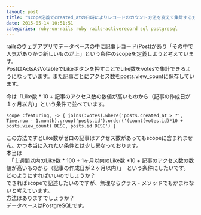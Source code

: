 ```yaml
---
layout: post
title: "scope定義でcreated_atの日時によりレコードのカウント方法を変えて集計する方法は？"
date: 2015-05-14 10:51:51
categories: ruby-on-rails ruby rails-activerecord sql postgresql
---
```

<p>railsのウェブアプリでデータベースの中に記事レコード(Post)があり「その中で人気がありかつ新しいものが上」という条件のscopeを定義しようと考えています。<br>
PostはActsAsVotableでLikeボタンを押すことでLike数をvotesで集計できるようになっています。また記事ごとにアクセス数をposts.view_countに保存しています。</p>

<p>今は「Like数 * 10 + 記事のアクセス数の数値が高いものから（記事の作成日が１ヶ月以内）」という条件で並べています。</p>

<p><code>scope :featuring, -&gt; { joins(:votes).where('posts.created_at &gt; ?', Time.now - 1.month).group('posts.id').order('(count(votes.id)*10 + posts.view_count) DESC, posts.id DESC') }</code></p>

<p>この方法ですとLike数がゼロの記事はアクセス数があってもscopeに含まれません。かつ本当に入れたい条件とは少し異なっております。<br>
本当は<br>
　「１週間以内のLike数 * 100 + 1ヶ月以内のLike数 *10 + 記事のアクセス数の数値が高いものから（記事の作成日が２ヶ月以内）」　という条件にしたいです。<br>
どのようにすればいいのでしょうか？<br>
できればscopeで記述したいのですが、無理ならクラス・メソッドでもかまわないと考えています。<br>
方法はありますでしょうか？<br>
データベースはPostgreSQLです。</p>
